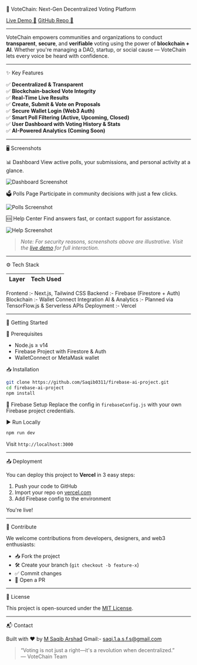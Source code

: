 🔗 VoteChain: Next-Gen Decentralized Voting Platform

[Live Demo 🚀](https://firebase-ai-project.vercel.app/) 
[GitHub Repo 📂](https://github.com/Saqib0311/firebase-ai-project)
<hr/>

VoteChain empowers communities and organizations to conduct **transparent**, **secure**, and **verifiable** voting using the power of **blockchain + AI**. Whether you're managing a DAO, startup, or social cause — VoteChain lets every voice be heard with confidence.

---
✨ Key Features

✅ **Decentralized & Transparent**  
✅ **Blockchain-backed Vote Integrity**  
✅ **Real-Time Live Results**  
✅ **Create, Submit & Vote on Proposals**  
✅ **Secure Wallet Login (Web3 Auth)**  
✅ **Smart Poll Filtering (Active, Upcoming, Closed)**  
✅ **User Dashboard with Voting History & Stats**  
✅ **AI-Powered Analytics (Coming Soon)**

---
🖥️ Screenshots

📊 Dashboard
View active polls, your submissions, and personal activity at a glance.

![Dashboard Screenshot](https://firebase-ai-project.vercel.app/dashboard-sample.png)

🗳️ Polls Page
Participate in community decisions with just a few clicks.

![Polls Screenshot](https://firebase-ai-project.vercel.app/polls-sample.png)

🆘 Help Center
Find answers fast, or contact support for assistance.

![Help Screenshot](https://firebase-ai-project.vercel.app/help-sample.png)

> *Note: For security reasons, screenshots above are illustrative. Visit the [live demo](https://firebase-ai-project.vercel.app/) for full interaction.*

---

⚙️ Tech Stack

| Layer        | Tech Used |
|--------------|-----------|
 Frontend :- Next.js, Tailwind CSS 
 Backend :- Firebase (Firestore + Auth) 
 Blockchain :- Wallet Connect Integration 
 AI & Analytics :- Planned via TensorFlow.js & Serverless APIs
 Deployment :- Vercel 

---

🚀 Getting Started

 🔧 Prerequisites
- Node.js ≥ v14
- Firebase Project with Firestore & Auth
- WalletConnect or MetaMask wallet

📥 Installation

```bash
git clone https://github.com/Saqib0311/firebase-ai-project.git
cd firebase-ai-project
npm install
```

🔐 Firebase Setup
Replace the config in `firebaseConfig.js` with your own Firebase project credentials.

 ▶️ Run Locally

```bash
npm run dev
```
Visit `http://localhost:3000`

---

📤 Deployment

You can deploy this project to **Vercel** in 3 easy steps:

1. Push your code to GitHub
2. Import your repo on [vercel.com](https://vercel.com)
3. Add Firebase config to the environment

You're live!

---

🙌 Contribute

We welcome contributions from developers, designers, and web3 enthusiasts:

- 📥 Fork the project
- 🛠️ Create your branch (`git checkout -b feature-x`)
- ✅ Commit changes
- 📩 Open a PR

---

📜 License

This project is open-sourced under the [MIT License](LICENSE).

---

📬 Contact

Built with ❤️ by [M Saqib Arshad](https://github.com/Saqib0311)
Gmail:- saqi.1.a.s.f.s@gmail.com
> “Voting is not just a right—it's a revolution when decentralized.”  
> — VoteChain Team
 
 
